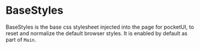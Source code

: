 # BaseStyles

BaseStyles is the base css stylesheet injected into the page for pocketUI, to reset and normalize the default browser styles. It is enabled by default as part of `Main`.
